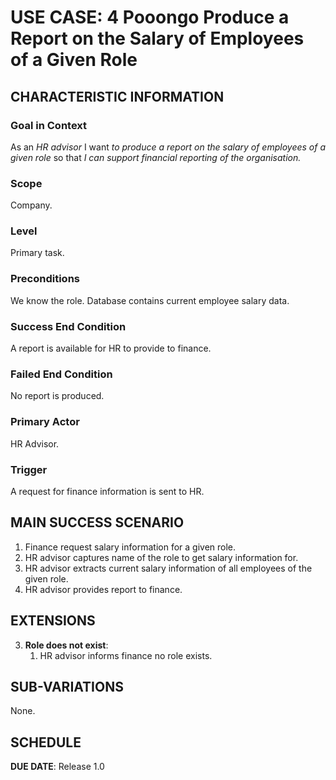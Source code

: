 # USE CASE: 4 Pooongo Produce a Report on the Salary of Employees of a Given Role

## CHARACTERISTIC INFORMATION

### Goal in Context

As an *HR advisor* I want *to produce a report on the salary of employees of a given role* so that *I can support financial reporting of the organisation.*

### Scope

Company.

### Level

Primary task.

### Preconditions

We know the role.  Database contains current employee salary data.

### Success End Condition

A report is available for HR to provide to finance.

### Failed End Condition

No report is produced.

### Primary Actor

HR Advisor.

### Trigger

A request for finance information is sent to HR.

## MAIN SUCCESS SCENARIO

1. Finance request salary information for a given role.
2. HR advisor captures name of the role to get salary information for.
3. HR advisor extracts current salary information of all employees of the given role.
4. HR advisor provides report to finance.

## EXTENSIONS

3. **Role does not exist**:
    1. HR advisor informs finance no role exists.

## SUB-VARIATIONS

None.

## SCHEDULE

**DUE DATE**: Release 1.0
